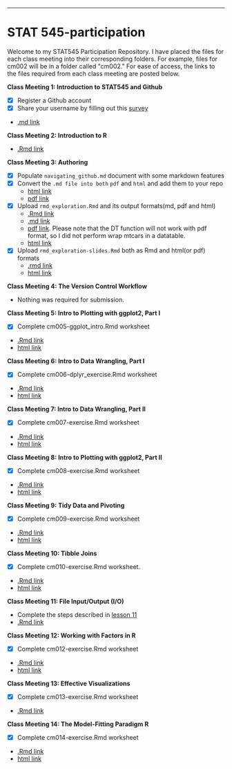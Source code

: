 ---
# STAT 545-participation

Welcome to my STAT545 Participation Repository. I have placed the files for each class meeting into their corresponding folders. For example, files for cm002 will be in a folder called "cm002." For ease of access, the links to the files required from each class meeting are posted below. 

**Class Meeting 1: Introduction to STAT545 and Github**
- [x] Register a Github account
- [x] Share your username by filling out this [survey](https://ubc.ca1.qualtrics.com/jfe/form/SV_8jKz3FaT7w5EHfT)
- [.md link](https://github.com/mksm1228/STAT545-participation/blob/master/cm001/navigating_github.md)

**Class Meeting 2: Introduction to R**
- [.Rmd link](https://github.com/mksm1228/STAT545-participation/blob/master/cm002/cm002_r_exploration.R)

**Class Meeting 3: Authoring**
- [x] Populate ```navigating_github.md``` document with some markdown features
- [x] Convert the ```.md file into both``` ```pdf```  and  ```html``` and add them to your repo
  - [html link](https://mksm1228.github.io/STAT545-participation/navigating_github.html)
  - [pdf link](https://github.com/mksm1228/STAT545-participation/blob/master/cm001/navigating_github.pdf)
- [x] Upload ```rmd_exploration.Rmd``` and its output formats(md, pdf and html)
  - [.Rmd link](https://github.com/mksm1228/STAT545-participation/blob/master/cm003/rmd_exploration_slides.Rmd)
  - [.md link](https://github.com/mksm1228/STAT545-participation/blob/master/cm003/rmd_exploration.md)
  - [pdf link](https://github.com/mksm1228/STAT545-participation/blob/master/cm003/rmd_exploration.pdf). Please note that the DT function will not work with pdf format, so I did not perform wrap mtcars in a datatable.
  - [html link](https://mksm1228.github.io/STAT545-participation/rmd_exploration.html)
- [x] Upload ```rmd_exploration-slides.Rmd``` both as Rmd and html(or pdf) formats
  - [.rmd link](https://github.com/mksm1228/STAT545-participation/blob/master/cm003/rmd_exploration_slides.Rmd)
  - [html link](https://mksm1228.github.io/STAT545-participation/rmd_exploration_slides.html#1)

**Class Meeting 4: The Version Control Workflow**
- Nothing was required for submission.

**Class Meeting 5: Intro to Plotting with ggplot2, Part I**
- [x] Complete cm005-ggplot_intro.Rmd worksheet
- [.Rmd link](https://github.com/mksm1228/STAT545-participation/blob/master/cm005/cm005-exercise.Rmd)
- [html link](https://mksm1228.github.io/STAT545-participation/cm005-exercise.html)

**Class Meeting 6: Intro to Data Wrangling, Part I**
- [x] Complete cm006-dplyr_exercise.Rmd worksheet
- [.Rmd link](https://github.com/mksm1228/STAT545-participation/blob/master/cm006/cm006-exercise.Rmd)
- [html link](https://mksm1228.github.io/STAT545-participation/cm006-exercise.html)

**Class Meeting 7: Intro to Data Wrangling, Part II**
- [x] Complete cm007-exercise.Rmd worksheet
- [.Rmd link](https://github.com/mksm1228/STAT545-participation/blob/master/cm007/cm007-exercise.Rmd)
- [html link](https://mksm1228.github.io/STAT545-participation/cm007-exercise.html)

**Class Meeting 8: Intro to Plotting with ggplot2, Part II**
- [x] Complete cm008-exercise.Rmd worksheet
- [.Rmd link](https://github.com/mksm1228/STAT545-participation/blob/master/cm008/cm008-exercise.Rmd)
- [html link](https://mksm1228.github.io/STAT545-participation/cm008-exercise)

**Class Meeting 9: Tidy Data and Pivoting**
- [x] Complete cm009-exercise.Rmd worksheet
- [.Rmd link](https://github.com/mksm1228/STAT545-participation/blob/master/cm009/cm009-exercise.Rmd)
- [html link](https://mksm1228.github.io/STAT545-participation/cm009-exercise.nb.html)

**Class Meeting 10: Tibble Joins**
- [x] Complete cm010-exercise.Rmd worksheet. 
- [.Rmd link](https://github.com/mksm1228/STAT545-participation/blob/master/cm010/cm010-exercise.Rmd)
- [html link](https://mksm1228.github.io/STAT545-participation/cm010-exercise.html)

**Class Meeting 11: File Input/Output (I/O)**
- Complete the steps described in [lesson 11](https://stat545guidebook.netlify.com/file-inputoutput-io.html)
- [.Rmd link](https://github.com/mksm1228/STAT545-participation/blob/master/cm011/gapminder%20sum.Rmd)

**Class Meeting 12: Working with Factors in R**
- [x] Complete cm012-exercise.Rmd worksheet
- [.Rmd link](https://github.com/mksm1228/STAT545-participation/blob/master/cm012/cm012-exercise.Rmd)
- [html link](https://mksm1228.github.io/STAT545-participation/cm012-exercise.html)

**Class Meeting 13: Effective Visualizations**
- [x] Complete cm013-exercise.Rmd worksheet
- [.Rmd link](https://github.com/mksm1228/STAT545-participation/blob/master/cm013/cm013.Rmd)

**Class Meeting 14: The Model-Fitting Paradigm R**
- [x] Complete cm014-exercise.Rmd worksheet
- [.Rmd link](https://github.com/mksm1228/STAT545-participation/blob/master/cm014/cm014-exercise.Rmd)
- [html link](https://mksm1228.github.io/STAT545-participation/cm014-exercise)